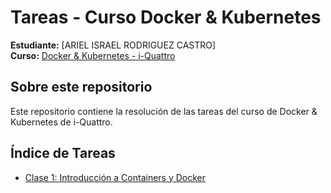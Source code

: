 # Tareas - Curso Docker & Kubernetes

**Estudiante:** [ARIEL ISRAEL RODRIGUEZ CASTRO]  
**Curso:** [Docker & Kubernetes - i-Quattro](https://www.i-quattro.com/product-page/dok-kub-001)

## Sobre este repositorio

Este repositorio contiene la resolución de las tareas del curso de Docker & Kubernetes de i-Quattro.

## Índice de Tareas

- [Clase 1: Introducción a Containers y Docker](clase1/)